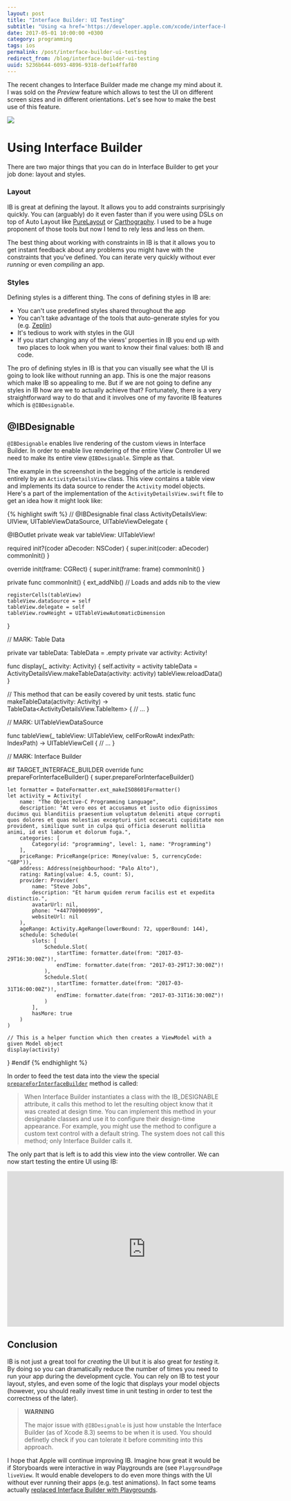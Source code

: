 ```yaml
---
layout: post
title: "Interface Builder: UI Testing"
subtitle: "Using <a href='https://developer.apple.com/xcode/interface-builder/'>Interace Builder</a> to quickly preview features on different screen sizes and in different orientations"
date: 2017-05-01 10:00:00 +0300
category: programming
tags: ios
permalink: /post/interface-builder-ui-testing
redirect_from: /blog/interface-builder-ui-testing
uuid: 5236b644-6093-4896-9318-def1e4ffaf80
---
```


The recent changes to Interface Builder made me change my mind about it. I was sold on the _Preview_ feature which allows to test the UI on different screen sizes and in different orientations. Let's see how to make the best use of this feature.

<img src="{{ site.url }}/images/ib_designable/ib_screen_01.png" class="screenshot">

# Using Interface Builder

There are two major things that you can do in Interface Builder to get your job done: layout and styles.

### Layout

IB is great at defining the layout. It allows you to add constraints surprisingly quickly. You can (arguably) do it even faster than if you were using DSLs on top of Auto Layout like [PureLayout](https://github.com/PureLayout/PureLayout) or [Carthography](https://github.com/robb/Cartography). I used to be a huge proponent of those tools but now I tend to rely less and less on them.

The best thing about working with constraints in IB is that it allows you to get instant feedback about any problems you might have with the constraints that you've defined. You can iterate very quickly without ever _running_ or even _compiling_ an app.

### Styles

Defining styles is a different thing. The cons of defining styles in IB are:

- You can't use predefined styles shared throughout the app
- You can't take advantage of the tools that auto-generate styles for you (e.g. [Zeplin](https://zeplin.io))
- It's tedious to work with styles in the GUI
- If you start changing any of the views' properties in IB you end up with two places to look when you want to know their final values: both IB and code.

The pro of defining styles in IB is that you can visually see what the UI is going to look like without running an app. This is one the major reasons which make IB so appealing to me. But if we are not going to define any styles in IB how are we to actually achieve that? Fortunately, there is a very straightforward way to do that and it involves one of my favorite IB features which is `@IBDesignable`.

## @IBDesignable

`@IBDesignable` enables live rendering of the custom views in Interface Builder. In order to enable live rendering of the entire View Controller UI we need to make its entire view `@IBDesignable`. Simple as that.

The example in the screenshot in the begging of the article is rendered entirely by an `ActivityDetailsView` class. This view contains a table view and implements its data source to render the `Activity` model objects. Here's a part of the implementation of the `ActivityDetailsView.swift` file to get an idea how it might look like:

{% highlight swift %}
// @IBDesignable final class ActivityDetailsView: UIView, UITableViewDataSource, UITableViewDelegate {

@IBOutlet private weak var tableView: UITableView!

required init?(coder aDecoder: NSCoder) {
    super.init(coder: aDecoder)
    commonInit()
}

override init(frame: CGRect) {
    super.init(frame: frame)
    commonInit()
}

private func commonInit() {
    ext_addNib() // Loads and adds nib to the view

    registerCells(tableView)
    tableView.dataSource = self
    tableView.delegate = self
    tableView.rowHeight = UITableViewAutomaticDimension
}

// MARK: Table Data

private var tableData: TableData<TableItem> = .empty
private var activity: Activity!

func display(_ activity: Activity) {
    self.activity = activity
    tableData = ActivityDetailsView.makeTableData(activity: activity)
    tableView.reloadData()
}

// This method that can be easily covered by unit tests.
static func makeTableData(activity: Activity) -> TableData<ActivityDetailsView.TableItem> {
    // ...
}

// MARK: UITableViewDataSource

func tableView(_ tableView: UITableView, cellForRowAt indexPath: IndexPath) -> UITableViewCell {
    // ...
}

// MARK: Interface Builder

#if TARGET_INTERFACE_BUILDER
override func prepareForInterfaceBuilder() {
    super.prepareForInterfaceBuilder()

    let formatter = DateFormatter.ext_makeISO8601Formatter()
    let activity = Activity(
        name: "The Objective-C Programming Language",
        description: "At vero eos et accusamus et iusto odio dignissimos ducimus qui blanditiis praesentium voluptatum deleniti atque corrupti quos dolores et quas molestias excepturi sint occaecati cupiditate non provident, similique sunt in culpa qui officia deserunt mollitia animi, id est laborum et dolorum fuga.",
        categories: [
            Category(id: "programming", level: 1, name: "Programming")
        ],
        priceRange: PriceRange(price: Money(value: 5, currencyCode: "GBP")),
        address: Address(neighbourhood: "Palo Alto"),
        rating: Rating(value: 4.5, count: 5),
        provider: Provider(
            name: "Steve Jobs",
            description: "Et harum quidem rerum facilis est et expedita distinctio.",
            avatarUrl: nil,
            phone: "+447700900999",
            websiteUrl: nil
        ),
        ageRange: Activity.AgeRange(lowerBound: 72, upperBound: 144),
        schedule: Schedule(
            slots: [
                Schedule.Slot(
                    startTime: formatter.date(from: "2017-03-29T16:30:00Z")!,
                    endTime: formatter.date(from: "2017-03-29T17:30:00Z")!
                ),
                Schedule.Slot(
                    startTime: formatter.date(from: "2017-03-31T16:00:00Z")!,
                    endTime: formatter.date(from: "2017-03-31T16:30:00Z")!
                )
            ],
            hasMore: true
        )
    )

    // This is a helper function which then creates a ViewModel with a given Model object
    display(activity)
}
#endif
{% endhighlight %}

In order to feed the test data into the view the special [`prepareForInterfaceBuilder`](https://developer.apple.com/reference/objectivec/nsobject/1402908-prepareforinterfacebuilder) method is called:

> When Interface Builder instantiates a class with the IB_DESIGNABLE attribute, it calls this method to let the resulting object know that it was created at design time. You can implement this method in your designable classes and use it to configure their design-time appearance. For example, you might use the method to configure a custom text control with a default string. The system does not call this method; only Interface Builder calls it.

The only part that is left is to add this view into the view controller. We can now start testing the entire UI using IB:

<div class="video-container">
<iframe width="640" height="360" src="https://www.youtube.com/embed/1I7JP2Y7LZw" frameborder="0" allowfullscreen></iframe>
</div>

## Conclusion

IB is not just a great tool for _creating_ the UI but it is also great for _testing_ it. By doing so you can dramatically reduce the number of times you need to run your app during the development cycle. You can rely on IB to test your layout, styles, and even some of the logic that displays your model objects (however, you should really invest time in unit testing in order to test the correctness of the later).

> **WARNING** 
>
> The major issue with `@IBDesignable` is just how unstable the Interface Builder (as of Xcode 8.3) seems to be when it is used. You should definetly check if you can tolerate it before commiting into this approach.

I hope that Apple will continue improving IB. Imagine how great it would be if Storyboards were interactive in way Playgrounds are (see `PlaygroundPage` `liveView`. It would enable developers to do even more things with the UI without ever running their apps (e.g. test animations). In fact some teams actually [replaced Interface Builder with Playgrounds](https://youtu.be/A0VaIKK2ijM?t=26m47s).
